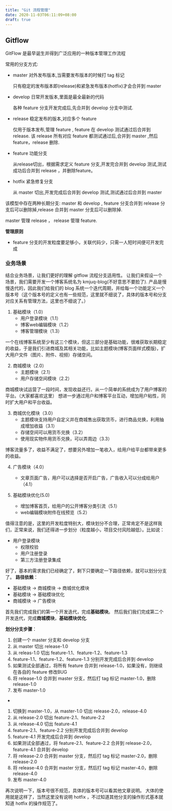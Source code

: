 ```yaml
---
title: "Git 流程管理"
date: 2020-11-03T06:11:09+08:00
draft: true
---
```


## Gitflow
GitFlow 是最早诞生并得到广泛应用的一种版本管理工作流程

常用的分支方式:
- master 对外发布版本,当需要发布版本的时候打 tag 标记

    只有稳定的发布版本即(release)和紧急发布版本(hotfix)才会合并到 master

- develop 日常开发版本,里面是最全最新的代码

    各种 feature 分支开发完成后,先合并到 develop 分支中测试.

- release 稳定发布的版本,对应多个 feature
    
    仅用于版本发布,管理 feature , feature 在 develop 测试通过后合并到 release.
    该 release 所有对应 feature 都测试通过后,合并到 master ,然后 feature，release 删除.

- feature 功能分支

    从release切出，根据需求定义 feature 分支,开发完合并到 develop 测试,测试成功后合并到 release ，并删除feature。

- hotfix 紧急修复分支

    从 master 切出,开发完成后合并到 develop 测试,测试通过后合并到 master

    
该模型中存在两种长期分支: master 和 develop , feature 分支合并到 release 分支后可以删除掉,release 合并到 master 分支后可以删除掉.

master 管理 release ， release 管理 feature.

**管理原则**
- feature 分支的开发粒度要足够小，关联代码少，只需一人短时间便可开发完成

### 业务场景
结合业务场景，让我们更好的理解 gitflow 流程分支适用性。
让我们来假设一个场景，我们需要开发一个博客系统名为 kmjuq-blog(不好意思不要脸了).
产品是慢慢迭代的，因此我们给我们的 blog 系统一个迭代周期，并给每一个功能定义一个版本号（这个版本号的定义也有一些规范，这里就不细说了，具体的版本号和分支对应关系有管理方法，这里也不细说了。）

1. 基础模块（1.0）
    - 用户登录模块（1.1）
    - 博客web编辑模块（1.2）
    - 博客管理模块（1.3）
    
一个在线博客系统至少有这三个模块，但这三部分是基础功能，很难获取长期稳定的收益，于是我们引进商城及其相关功能，比如主题模块(博客页面样式模版)，扩大用户文件（图片、附件、视频）存储空间。

2. 商城模块（2.0）
    - 主题模块（2.1）
    - 用户存储空间模块（2.2）

商城模块试运营了一段时间，发现收益还行。从一个简单的系统成为了用户博客的平台。（大家都喜欢这里）
想进一步通过用户和博客平台互动，增加用户粘性，同时扩大用户和平台收益。

3. 商城优化模块（3.0）
    - 主题模块支持用户自定义并在商城售出获取货币，进行商品兑换，利用抽成增加收益（3.1）
    - 存储空间可以用货币兑换（3.2）
    - 使用现实物件用货币兑换，可以弄周边（3.3）

博客流量多了，收益不满足了，想要另外增加一笔收入，给用户给平台都带来更多的收益。

4. 广告模块（4.0）
    - 文章页面广告，用户可以选择是否开启广告，广告收入可以分成给用户（4.1）

5. 基础模块优化(5.0)
    - 增加博客首页，给用户的公开博客分类引流（5.1）
    - web编辑模块附件在线预览（5.2）

值得注意的是，这里的开发粒度特别大，模块划分不合理，正常肯定不是这样我们，正常来说，我们还得进一步划分（粒度越小，项目交付风险越低）。比如说：
- 用户登录模块
    - 权限校验
    - 用户注册登录
    - 第三方注册登录集成

好了，基本的需求我们已经确定了，剩下只要确定一下路径依赖，就可以划分分支了。
**路径依赖**：
- 基础模块 -> 商城模块 -> 商城优化模块
- 基础模块 -> 基础模块优化
- 商城模块 -> 广告模块

首先我们完成我们的第一个开发迭代，完成**基础模块**。
然后我们我们完成第二个开发迭代，完成**商城模块**，**基础模块优化**.

**划分分支步骤**：
1. 创建一个 master 分支和 develop 分支
2. 从 master 切出 release-1.0
3. 从 releas-1.0 切出 feature-1.1、feature-1.2、feature-1.3
4. feature-1.1、feature-1.2、feature-1.3 分别开发完成后合并到 develop
5. 如果测试全部通过，将所有 feature 合并到 release-1.0，如果没有，则继续在各自的 feature 修改BUG
6. 将 release-1.0 合并到 master 分支，然后打 tag 标记 master-1.0，删除 release-1.0
7. 发布 master-1.0

- 

1. 切换到 master-1.0，从 master-1.0 切出 release-2.0，release-4.0
2. 从 release-2.0 切出 feature-2.1、feature-2.2
3. 从 release-4.0 切出 feature-4.1
4. feature-2.1、feature-2.2 分别开发完成后合并到 develop
5. feature-4.1 开发完成后合并到 develop
6. 如果测试全部通过，将 feature-2.1、feature-2.2 合并到 release-2.0，feature-4.1 合并到 develop
7. 将 release-2.0 合并到 master 分支，然后打 tag 标记 master-2.0，删除 release-2.0
8. 将 release-4.0 合并到 master 分支，然后打 tag 标记 master-4.0，删除 release-4.0
9. 发布 master-4.0

再次说明一下，版本号很不规范，具体的版本号可以看其他文章说明。
大体的使用就是这样了，当然这里没有说明 hotfix ，不过知道其他分支的操作形式基本就知道 hotfix 的操作规范了。
